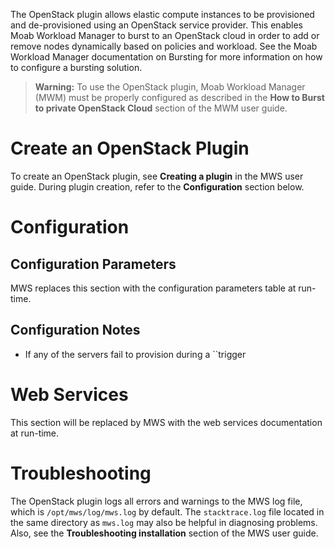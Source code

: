 The OpenStack plugin allows elastic compute instances to be provisioned and de-provisioned using an OpenStack 
service provider.  This enables Moab Workload Manager to burst to an OpenStack cloud in order to add or remove nodes 
dynamically based on policies and workload. See the Moab Workload Manager documentation on Bursting for more 
information on how to configure a bursting solution.

> **Warning:** To use the OpenStack plugin, Moab Workload Manager (MWM) must be properly configured
> as described in the **How to Burst to private OpenStack Cloud** section of the MWM user guide.

# Create an OpenStack Plugin

To create an OpenStack plugin, see **Creating a plugin** in the MWS user guide.  During plugin creation, refer to the
**Configuration** section below.

# Configuration

## Configuration Parameters

<div class="configuration-table">MWS replaces this section with the configuration parameters table at run-time.</div>

## Configuration Notes

* If any of the servers fail to provision during a ``trigger

# Web Services

<div class="webservice-sections">This section will be replaced by MWS with the web services documentation at run-time.</div>

# Troubleshooting

The OpenStack plugin logs all errors and warnings to the MWS log file, which is `/opt/mws/log/mws.log` by default.
The `stacktrace.log` file located in the same directory as `mws.log` may also be helpful in diagnosing problems.
Also, see the **Troubleshooting installation** section of the MWS user guide.